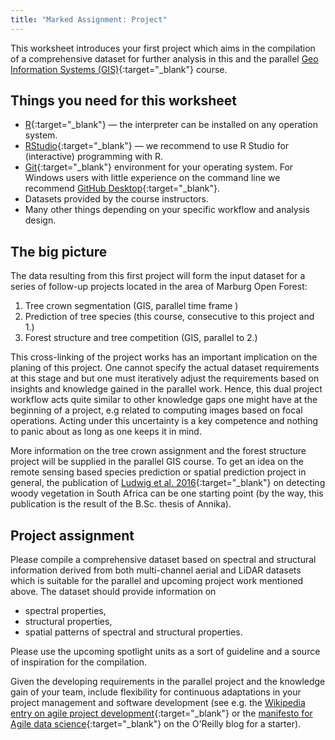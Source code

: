 ```yaml
---
title: "Marked Assignment: Project"
---
```


This worksheet introduces your first project which aims in the compilation of a comprehensive dataset for further analysis in this and the parallel [Geo Information Systems (GIS)](https://oer.uni-marburg.de/goto.php?target=crs_327&client_id=mriliasmooc){:target="_blank"} course.

## Things you need for this worksheet
  * [R](https://cran.r-project.org/){:target="_blank"} — the interpreter can be installed on any operation system.
  * [RStudio](https://www.rstudio.com/){:target="_blank"} — we recommend to use R Studio for (interactive) programming with R.
  * [Git](https://git-scm.com/downloads){:target="_blank"} environment for your operating system. For Windows users with little experience on the command line we recommend [GitHub Desktop](https://desktop.github.com/){:target="_blank"}.
  * Datasets provided by the course instructors.
  * Many other things depending on your specific workflow and analysis design.
  
## The big picture
The data resulting from this first project will form the input dataset for a series of follow-up projects located in the area of Marburg Open Forest:
1. Tree crown segmentation (GIS, parallel time frame )
1. Prediction of tree species (this course, consecutive to this project and 1.)
1. Forest structure and tree competition (GIS, parallel to 2.)

This cross-linking of the project works has an important implication on the planing of this project. One cannot specify the actual dataset requirements at this stage and but one must iteratively adjust the requirements based on insights and knowledge gained in the parallel work. Hence, this dual project workflow acts quite similar to other knowledge gaps one might have at the beginning of a project, e.g related to computing images based on focal operations. Acting under this uncertainty is a key competence and nothing to panic about as long as one keeps it in mind.

More information on the tree crown assignment and the forest structure project will be supplied in the parallel GIS course. To get an idea on the remote sensing based species prediction or spatial prediction project in general, the publication of [Ludwig et al. 2016](https://www.sciencedirect.com/science/article/pii/S0303243416300265){:target="_blank"} on detecting woody vegetation in South Africa can be one starting point (by the way, this publication is the result of the B.Sc. thesis of Annika).

## Project assignment
Please compile a comprehensive dataset based on spectral and structural information derived from both multi-channel aerial and LiDAR datasets which is suitable for the parallel and upcoming project work mentioned above. The dataset should provide information on
* spectral properties,
* structural properties,
* spatial patterns of spectral and structural properties.

Please use the upcoming spotlight units as a sort of guideline and a source of inspiration for the compilation.

Given the developing requirements in the parallel project and the knowledge gain of your team, include flexibility for continuous adaptations in your project management and software development (see e.g. the [Wikipedia entry on agile project development](https://en.wikipedia.org/wiki/Agile_software_development){:target="_blank"} or the [manifesto for Agile data science](https://www.oreilly.com/ideas/a-manifesto-for-agile-data-science){:target="_blank"} on the O'Reilly blog for a starter).

